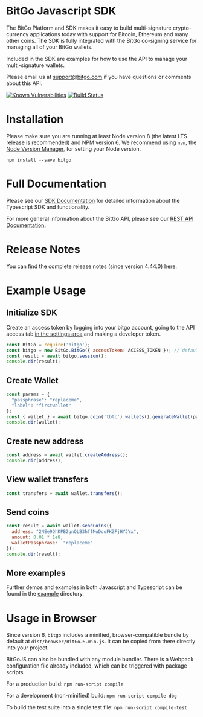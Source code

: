# BitGo Javascript SDK

The BitGo Platform and SDK makes it easy to build multi-signature crypto-currency applications today with support for Bitcoin, Ethereum and many other coins.
The SDK is fully integrated with the BitGo co-signing service for managing all of your BitGo wallets.

Included in the SDK are examples for how to use the API to manage your multi-signature wallets.

Please email us at support@bitgo.com if you have questions or comments about this API.

[![Known Vulnerabilities](https://snyk.io/test/npm/bitgo/badge.svg)](https://snyk.io/test/npm/bitgo) [![Build Status](https://cloud.drone.io/api/badges/BitGo/BitGoJS/status.svg)](https://cloud.drone.io/BitGo/BitGoJS)

# Installation

Please make sure you are running at least Node version 8 (the latest LTS release is recommended) and NPM version 6.
We recommend using `nvm`, the [Node Version Manager](https://github.com/creationix/nvm/blob/master/README.markdown#installation), for setting your Node version.

`npm install --save bitgo`

# Full Documentation

Please see our [SDK Documentation](https://bitgo-sdk-docs.s3.amazonaws.com/core/8.2.0/index.html) for detailed information about the Typescript SDK and functionality.

For more general information about the BitGo API, please see our [REST API Documentation](https://www.bitgo.com/api/v2).

# Release Notes

You can find the complete release notes (since version 4.44.0) [here](https://github.com/BitGo/BitGoJS/blob/master/modules/core/RELEASE_NOTES.md).

# Example Usage

## Initialize SDK
Create an access token by logging into your bitgo account, going to the API access tab [in the settings area](https://www.bitgo.com/settings) and making a developer token.
```js
const BitGo = require('bitgo');
const bitgo = new BitGo.BitGo({ accessToken: ACCESS_TOKEN }); // defaults to testnet. add env: 'prod' if you want to go against mainnet
const result = await bitgo.session();
console.dir(result);
```

## Create Wallet
```js
const params = {
  "passphrase": "replaceme",
  "label": "firstwallet"
};
const { wallet } = await bitgo.coin('tbtc').wallets().generateWallet(params);
console.dir(wallet);
```

## Create new address
```js
const address = await wallet.createAddress();
console.dir(address);
```

## View wallet transfers
```js
const transfers = await wallet.transfers();
```

## Send coins
```js
const result = await wallet.sendCoins({
  address: "2NEe9QhKPB2gnQLB3hffMuDcoFKZFjHYJYx",
  amount: 0.01 * 1e8,
  walletPassphrase:  "replaceme"
});
console.dir(result);
```

## More examples
Further demos and examples in both Javascript and Typescript can be found in the [example](example) directory.

# Usage in Browser

Since version 6, `bitgo` includes a minified, browser-compatible bundle by default at `dist/browser/BitGoJS.min.js`. It can be copied from there directly into your project.

BitGoJS can also be bundled with any module bundler. There is a Webpack configuration file already included, which can be triggered with package scripts.

For a production build: `npm run-script compile`

For a development (non-minified) build: `npm run-script compile-dbg`

To build the test suite into a single test file: `npm run-script compile-test`
